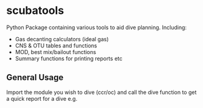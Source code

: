 # scubatools
Python Package containing various tools to aid dive planning.  Including:
* Gas decanting calculators (ideal gas)
* CNS & OTU tables and functions
* MOD, best mix/bailout functions
* Summary functions for printing reports etc

## General Usage
Import the module you wish to dive (ccr/oc) and call the dive function to get a quick report for a dive e.g.
